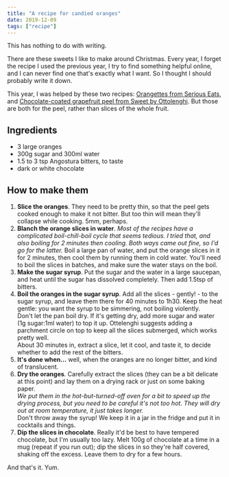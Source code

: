 ```yaml
---
title: "A recipe for candied oranges"
date: 2019-12-09
tags: ["recipe"]
---
```


This has nothing to do with writing.

There are these sweets I like to make around Christmas. Every year, I forget the recipe I used the previous year, I try to find something helpful online, and I can never find one that's exactly what I want. So I thought I should probably write it down.

This year, I was helped by these two recipes: [Orangettes from Serious Eats](https://www.seriouseats.com/recipes/2012/01/orangettes-recipe-how-to-make-chocolate-orange.html), and [Chocolate-coated grapefruit peel from Sweet by Ottolenghi](http://mapetitekuhinjica.blogspot.com/2017/12/candied-grapefruit-peel-dipped-in-dark.html). But those are both for the peel, rather than slices of the whole fruit.

## Ingredients

- 3 large oranges
- 300g sugar and 300ml water
- 1.5 to 3 tsp Angostura bitters, to taste
- dark or white chocolate 

## How to make them

1. **Slice the oranges**. They need to be pretty thin, so that the peel gets cooked enough to make it not bitter. But too thin will mean they'll collapse while cooking. 5mm, perhaps.
2. **Blanch the orange slices in water**. *Most of the recipes have a complicated boil-chill-boil cycle that seems tedious. I tried that, and also boiling for 2 minutes then cooling. Both ways came out fine, so I'd go for the latter.* Boil a large pan of water, and put the orange slices in it for 2 minutes, then cool them by running them in cold water. You'll need to boil the slices in batches, and make sure the water stays on the boil.
3. **Make the sugar syrup**. Put the sugar and the water in a large saucepan, and heat until the sugar has dissolved completely. Then add 1.5tsp of bitters.
4. **Boil the oranges in the sugar syrup**. Add all the slices - gently! - to the sugar syrup, and leave them there for 40 minutes to 1h30. Keep the heat gentle: you want the syrup to be simmering, not boiling violently.
<br> Don't let the pan boil dry. If it's getting dry, add more sugar and water (1g sugar:1ml water) to top it up. Ottelenghi suggests adding a parchment circle on top to keep all the slices submerged, which works pretty well.
<br> About 30 minutes in, extract a slice, let it cool, and taste it, to decide whether to add the rest of the bitters.
5. **It's done when...** well, when the oranges are no longer bitter, and kind of translucent.
6. **Dry the oranges**. Carefully extract the slices (they can be a bit delicate at this point) and lay them on a drying rack or just on some baking paper.
<br> *We put them in the hot-but-turned-off oven for a bit to speed up the drying process, but you need to be careful it's not too hot. They will dry out at room temperature, it just takes longer.*
<br> Don't throw away the syrup! We keep it in a jar in the fridge and put it in cocktails and things.
7. **Dip the slices in chocolate**. Really it'd be best to have tempered chocolate, but I'm usually too lazy. Melt 100g of chocolate at a time in a mug (repeat if you run out); dip the slices in so they're half covered, shaking off the excess. Leave them to dry for a few hours.

And that's it. Yum.
